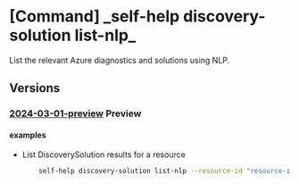 # [Command] \_self-help discovery-solution list-nlp\_

List the relevant Azure diagnostics and solutions using NLP.

## Versions

### [2024-03-01-preview](/Resources/mgmt-plane/L3tzY29wZX0vcHJvdmlkZXJzL21pY3Jvc29mdC5oZWxwL2Rpc2NvdmVyeXNvbHV0aW9ucw==/2024-03-01-preview.xml) **Preview**

<!-- mgmt-plane /providers/microsoft.help/discoversolutions 2024-03-01-preview -->

#### examples

- List DiscoverySolution results for a resource
  ```bash
      self-help discovery-solution list-nlp --resource-id "resource-id" --issue-summary "I am not able to make rdp connection to the virtual machine" --service-id "6f16735c-b0ae-b275-ad3a-03479cfa1396" additional-context "additional-context"
  ```
